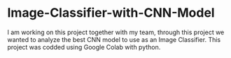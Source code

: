# Image-Classifier-with-CNN-Model
I am working on this project together with my team, through this project we wanted to analyze the best CNN model to use as an Image Classifier. This project was codded using Google Colab with python.
